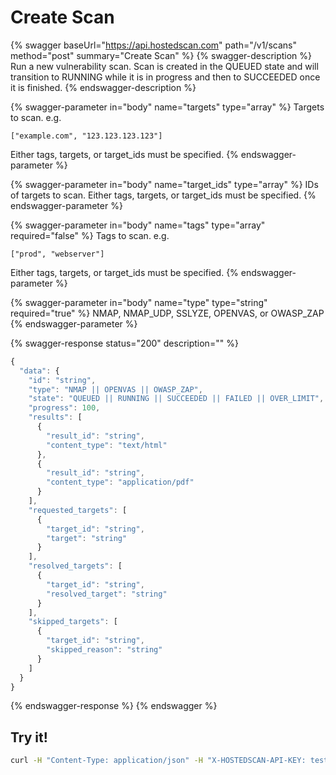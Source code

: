 # Create Scan

{% swagger baseUrl="https://api.hostedscan.com" path="/v1/scans" method="post" summary="Create Scan" %}
{% swagger-description %}
Run a new vulnerability scan. Scan is created in the QUEUED state and will transition to RUNNING while it is in progress and then to SUCCEEDED once it is finished.
{% endswagger-description %}

{% swagger-parameter in="body" name="targets" type="array" %}
Targets to scan. e.g. 

`["example.com", "123.123.123.123"]`

 Either tags, targets, or target_ids must be specified.
{% endswagger-parameter %}

{% swagger-parameter in="body" name="target_ids" type="array" %}
IDs of targets to scan. Either tags, targets, or target_ids must be specified.
{% endswagger-parameter %}

{% swagger-parameter in="body" name="tags" type="array" required="false" %}
Tags to scan. e.g. 

`["prod", "webserver"]`

 Either tags, targets, or target_ids must be specified.
{% endswagger-parameter %}

{% swagger-parameter in="body" name="type" type="string" required="true" %}
NMAP, NMAP_UDP, SSLYZE, OPENVAS, or OWASP_ZAP
{% endswagger-parameter %}

{% swagger-response status="200" description="" %}
```javascript
{
  "data": {
    "id": "string",
    "type": "NMAP || OPENVAS || OWASP_ZAP",
    "state": "QUEUED || RUNNING || SUCCEEDED || FAILED || OVER_LIMIT",
    "progress": 100,
    "results": [
      {
        "result_id": "string",
        "content_type": "text/html"
      },
      {
        "result_id": "string",
        "content_type": "application/pdf"
      }
    ],
    "requested_targets": [
      {
        "target_id": "string",
        "target": "string"
      }
    ],
    "resolved_targets": [
      {
        "target_id": "string",
        "resolved_target": "string"
      }
    ],
    "skipped_targets": [
      {
        "target_id": "string",
        "skipped_reason": "string"
      }
    ]
  }
}
```
{% endswagger-response %}
{% endswagger %}

## Try it!

```bash
curl -H "Content-Type: application/json" -H "X-HOSTEDSCAN-API-KEY: test-data-key" --request POST --data '{"target_ids": ["123", "456"], "type": "NMAP"}' https://api.hostedscan.com/v1/scans
```
